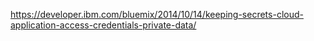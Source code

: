 https://developer.ibm.com/bluemix/2014/10/14/keeping-secrets-cloud-application-access-credentials-private-data/

